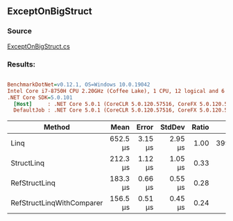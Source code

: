 ﻿## ExceptOnBigStruct

### Source
[ExceptOnBigStruct.cs](../../src/StructLinq.Benchmark/ExceptOnBigStruct.cs)

### Results:
``` ini

BenchmarkDotNet=v0.12.1, OS=Windows 10.0.19042
Intel Core i7-8750H CPU 2.20GHz (Coffee Lake), 1 CPU, 12 logical and 6 physical cores
.NET Core SDK=5.0.101
  [Host]     : .NET Core 5.0.1 (CoreCLR 5.0.120.57516, CoreFX 5.0.120.57516), X64 RyuJIT
  DefaultJob : .NET Core 5.0.1 (CoreCLR 5.0.120.57516, CoreFX 5.0.120.57516), X64 RyuJIT


```
|                    Method |     Mean |   Error |  StdDev | Ratio |    Gen 0 |    Gen 1 |    Gen 2 | Allocated |
|-------------------------- |---------:|--------:|--------:|------:|---------:|---------:|---------:|----------:|
|                      Linq | 652.5 μs | 3.15 μs | 2.95 μs |  1.00 | 399.4141 | 399.4141 | 399.4141 | 1572816 B |
|                StructLinq | 212.3 μs | 1.12 μs | 1.05 μs |  0.33 |        - |        - |        - |         - |
|             RefStructLinq | 183.3 μs | 0.66 μs | 0.55 μs |  0.28 |        - |        - |        - |         - |
| RefStructLinqWithComparer | 156.5 μs | 0.51 μs | 0.45 μs |  0.24 |        - |        - |        - |         - |
